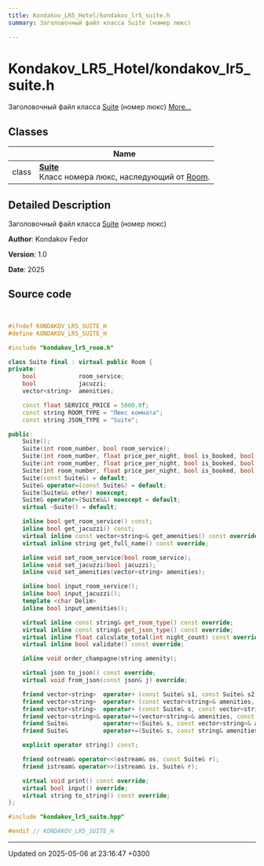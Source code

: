 ```yaml
---
title: Kondakov_LR5_Hotel/kondakov_lr5_suite.h
summary: Заголовочный файл класса Suite (номер люкс) 

---
```


# Kondakov_LR5_Hotel/kondakov_lr5_suite.h

Заголовочный файл класса [Suite](Classes/class_suite.md) (номер люкс)  [More...](#detailed-description)

## Classes

|                | Name           |
| -------------- | -------------- |
| class | **[Suite](Classes/class_suite.md)** <br>Класс номера люкс, наследующий от [Room](Classes/class_room.md).  |

## Detailed Description

Заголовочный файл класса [Suite](Classes/class_suite.md) (номер люкс) 

**Author**: Kondakov Fedor 

**Version**: 1.0 

**Date**: 2025 



## Source code

```cpp


#ifndef KONDAKOV_LR5_SUITE_H
#define KONDAKOV_LR5_SUITE_H

#include "kondakov_lr5_room.h"

class Suite final : virtual public Room {
private:
    bool            room_service;  
    bool            jacuzzi;       
    vector<string>  amenities;     

    const float SERVICE_PRICE = 5000.0f;  
    const string ROOM_TYPE = "Люкс комната";  
    const string JSON_TYPE = "Suite";         

public:
    Suite();
    Suite(int room_number, bool room_service);
    Suite(int room_number, float price_per_night, bool is_booked, bool room_service, bool jacuzzi);
    Suite(int room_number, float price_per_night, bool is_booked, bool room_service, bool jacuzzi, string amenities);
    Suite(int room_number, float price_per_night, bool is_booked, bool room_service, bool jacuzzi, vector<string> amenities);
    Suite(const Suite&) = default;
    Suite& operator=(const Suite&) = default;
    Suite(Suite&& other) noexcept;
    Suite& operator=(Suite&&) noexcept = default;
    virtual ~Suite() = default;

    inline bool get_room_service() const;
    inline bool get_jacuzzi() const;
    virtual inline const vector<string>& get_amenities() const override;
    virtual inline string get_full_name() const override;

    inline void set_room_service(bool room_service);
    inline void set_jacuzzi(bool jacuzzi);
    inline void set_amenities(vector<string> amenities);

    inline bool input_room_service();
    inline bool input_jacuzzi();
    template <char Delim>
    inline bool input_amenities();

    virtual inline const string& get_room_type() const override;
    virtual inline const string& get_json_type() const override;
    virtual inline float calculate_total(int night_count) const override;
    virtual inline bool validate() const override;

    inline void order_champagne(string amenity);

    virtual json to_json() const override;
    virtual void from_json(const json& j) override;

    friend vector<string>  operator+ (const Suite& s1, const Suite& s2);
    friend vector<string>  operator+ (const vector<string>& amenities, const Suite& s);
    friend vector<string>  operator+ (const Suite& s, const vector<string>& amenities);
    friend vector<string>& operator+=(vector<string>& amenities, const Suite& s);
    friend Suite&          operator+=(Suite& s, const vector<string>& amenities);
    friend Suite&          operator+=(Suite& s, const string& amenities);

    explicit operator string() const;

    friend ostream& operator<<(ostream& os, const Suite& r);
    friend istream& operator>>(istream& is, Suite& r);

    virtual void print() const override;
    virtual bool input() override;
    virtual string to_string() const override;
};

#include "kondakov_lr5_suite.hpp"

#endif // KONDAKOV_LR5_SUITE_H
```


-------------------------------

Updated on 2025-05-06 at 23:16:47 +0300
